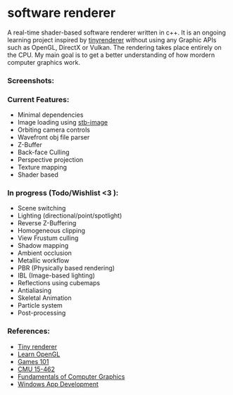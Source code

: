 # software renderer
A real-time shader-based software renderer written in c++.
It is an ongoing learning project inspired by [tinyrenderer](https://github.com/ssloy/tinyrenderer) without using any Graphic APIs such as OpenGL, DirectX or Vulkan. The rendering takes place entirely on the CPU. My main goal is to get a better understanding of how mordern computer graphics work.

### Screenshots:
 

### Current Features:
- Minimal dependencies
- Image loading using [stb-image](https://github.com/nothings/stb/blob/master/stb_image.h)
- Orbiting camera controls
- Wavefront obj file parser
- Z-Buffer
- Back-face Culling
- Perspective projection
- Texture mapping
- Shader based

### In progress (Todo/Wishlist <3 ):
- Scene switching
- Lighting (directional/point/spotlight)
- Reverse Z-Buffering
- Homogeneous clipping
- View Frustum culling
- Shadow mapping
- Ambient occlusion
- Metallic workflow
- PBR (Physically based rendering)
- IBL (Image-based lighting)
- Reflections using cubemaps
- Antialiasing
- Skeletal Animation
- Particle system
- Post-processing

### References:
- [Tiny renderer](https://github.com/ssloy/tinyrenderer)
- [Learn OpenGL](https://learnopengl.com/)
- [Games 101](https://www.bilibili.com/video/BV1X7411F744/)
- [CMU 15-462](https://www.youtube.com/watch?v=W6yEALqsD7k&list=PL9_jI1bdZmz2emSh0UQ5iOdT2xRHFHL7E&index=1&ab_channel=KeenanCrane)
- [Fundamentals of Computer Graphics](https://www.amazon.ca/Fundamentals-Computer-Graphics-Peter-Shirley/dp/1568814690)
- [Windows App Development](https://docs.microsoft.com/en-us/windows/win32/)